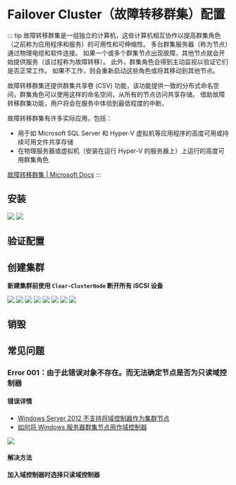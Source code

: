 # Failover Cluster（故障转移群集）配置

::: tip
故障转移群集是一组独立的计算机，这些计算机相互协作以提高群集角色（之前称为应用程序和服务）的可用性和可伸缩性。
多台群集服务器（称为节点）通过物理电缆和软件连接。
如果一个或多个群集节点出现故障，其他节点就会开始提供服务（该过程称为故障转移）。
此外，群集角色会得到主动监视以验证它们是否正常工作。
如果不工作，则会重新启动这些角色或将其移动到其他节点。

故障转移群集还提供群集共享卷 (CSV) 功能，该功能提供一致的分布式命名空间，群集角色可以使用这样的命名空间，从所有的节点访问共享存储。
借助故障转移群集功能，用户将会在服务中体验到最低程度的中断。

故障转移群集有许多实际应用，包括：
- 用于如 Microsoft SQL Server 和 Hyper-V 虚拟机等应用程序的高度可用或持续可用文件共享存储
- 在物理服务器或虚拟机（安装在运行 Hyper-V 的服务器上）上运行的高度可用群集角色

[故障转移群集 | Microsoft Docs](https://docs.microsoft.com/zh-cn/windows-server/failover-clustering/failover-clustering-overview)
:::

## 安装

![](./img/00.png)
![](./img/01.png)

## 验证配置



## 创建集群

**新建集群前使用 `Clear-ClusterNode` 断开所有 iSCSI 设备**

![](./img/02.png)
![](./img/03.png)
![](./img/04.png)
![](./img/05.png)
![](./img/06.png)
![](./img/07.png)
![](./img/08.png)
![](./img/09.png)

## 销毁

## 常见问题

### Error 001：由于此错误对象不存在。而无法确定节点是否为只读域控制器

#### 错误详情

- [Windows Server 2012 不支持将域控制器作为集群节点](https://docs.microsoft.com/zh-CN/troubleshoot/windows-server/identity/cannot-add-domain-controller-node-failover-cluster)
- [如何将 Windows 服务器群集节点用作域控制器](https://docs.microsoft.com/zh-CN/troubleshoot/windows-server/high-availability/use-cluster-nodes-as-domain-controllers)

![](./img/07.png)

#### 解决方法

**加入域控制器时选择只读域控制器**
